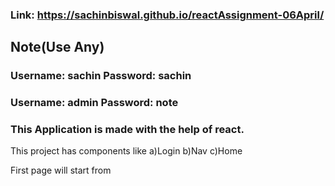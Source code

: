 ### Link: https://sachinbiswal.github.io/reactAssignment-06April/

Note(Use Any)
----
### Username:  sachin  Password: sachin
### Username:  admin  Password: note          

### This Application is made with the help of react.
This project has components like
a)Login 
b)Nav
c)Home

First page will start from 
